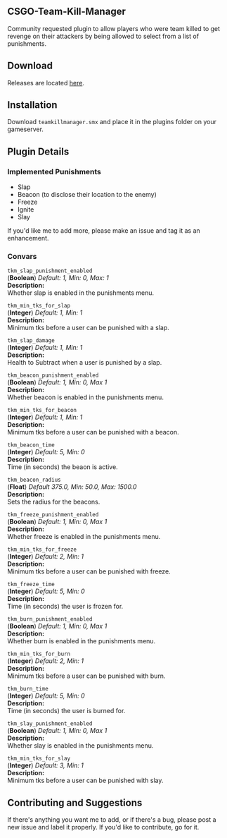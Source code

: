 ## CSGO-Team-Kill-Manager
Community requested plugin to allow players who were team killed to get revenge on their attackers by being allowed to select from a list of punishments.

## Download
Releases are located [here](https://github.com/ZachPerkitny/csgo-team-kill-manager/releases).

## Installation
Download `teamkillmanager.smx` and place it in the plugins folder on your gameserver.

## Plugin Details
### Implemented Punishments
* Slap
* Beacon (to disclose their location to the enemy)
* Freeze
* Ignite
* Slay

If you'd like me to add more, please make an issue and tag it as an enhancement.

### Convars
`tkm_slap_punishment_enabled`  
(**Boolean**) *Default: 1, Min: 0, Max: 1*  
**Description:**  
Whether slap is enabled in the punishments menu.

`tkm_min_tks_for_slap`  
(**Integer**) *Default: 1, Min: 1*  
**Description:**  
Minimum tks before a user can be punished with a slap.  

`tkm_slap_damage`  
(**Integer**) *Default: 1, Min: 1*  
**Description:**  
Health to Subtract when a user is punished by a slap.  

`tkm_beacon_punishment_enabled`  
(**Boolean**) *Default: 1, Min: 0, Max 1*  
**Description:**  
Whether beacon is enabled in the punishments menu.  

`tkm_min_tks_for_beacon`  
(**Integer**) *Default: 1, Min: 1*  
**Description:**  
Minimum tks before a user can be punished with a beacon.  

`tkm_beacon_time`  
(**Integer**) *Default: 5, Min: 0*  
**Description:**  
Time (in seconds) the beaon is active.  

`tkm_beacon_radius`  
(**Float**) *Default 375.0, Min: 50.0, Max: 1500.0*  
**Description:**  
Sets the radius for the beacons.  

`tkm_freeze_punishment_enabled`  
(**Boolean**) *Default: 1, Min: 0, Max 1*  
**Description:**  
Whether freeze is enabled in the punishments menu.  

`tkm_min_tks_for_freeze`  
(**Integer**) *Default: 2, Min: 1*  
**Description:**  
Minimum tks before a user can be punished with freeze.  

`tkm_freeze_time`  
(**Integer**) *Default: 5, Min: 0*  
**Description:**  
Time (in seconds) the user is frozen for.  

`tkm_burn_punishment_enabled`  
(**Boolean**) *Default: 1, Min: 0, Max 1*  
**Description:**  
Whether burn is enabled in the punishments menu.  

`tkm_min_tks_for_burn`  
(**Integer**) *Default: 2, Min: 1*  
**Description:**  
Minimum tks before a user can be punished with burn.  

`tkm_burn_time`  
(**Integer**) *Default: 5, Min: 0*  
**Description:**  
Time (in seconds) the user is burned for.

`tkm_slay_punishment_enabled`  
(**Boolean**) *Default: 1, Min: 0, Max 1*  
**Description:**  
Whether slay is enabled in the punishments menu.

`tkm_min_tks_for_slay`  
(**Integer**) *Default: 3, Min: 1*  
**Description:**  
Minimum tks before a user can be punished with slay.

## Contributing and Suggestions
If there's anything you want me to add, or if there's a bug, please post a new issue and label it properly. If you'd like to contribute, go for it.
